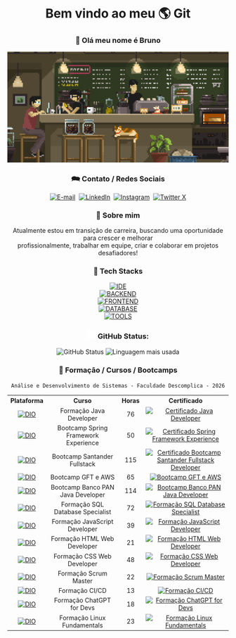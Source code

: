 <div align="center">

<div>
<h1>Bem vindo ao meu <span title="MUNDO">🌎</span> Git</h1>
<h3>👋 Olá meu nome é Bruno</h3>
<a href="#" style="pointer-events: none; cursor: default;"><img width="600" src="./assets/pixel-jeff-cafe.gif" alt="Foto de um café com estilo pixelado" title="Degustando um café enquanto trabalho!" /></a>
</div>

<h3>🗪 Contato / Redes Sociais</h3>
<div>
<a href="mailto:brunomourasoares@gmail.com" target="_blank"><img height="30" alt="E-mail" src="https://img.shields.io/badge/gmail-FFFFFF?style=for-the-badge&logo=gmail&logoColor=red" title="E-mail" /></a>&nbsp;
<a href="https://linkedin.com/in/brunomsoares" target="_blank"><img height="30" alt="LinkedIn" src="https://img.shields.io/badge/linkedin-0A66C2?style=for-the-badge&logo=linkedin&logoColor=white" title="LinkedIn" /></a>&nbsp;
<a href="https://www.instagram.com/brunomourasoares/" target="_blank"><img height="30" alt="Instagram" src="https://img.shields.io/badge/instagram-E4405F?style=for-the-badge&logo=instagram&logoColor=white" title="Instagram" /></a>&nbsp;
<a href="https://twitter.com/BMouraSoares" target="_blank"><img height="30" alt="Twitter X" src="https://img.shields.io/badge/twitter-FFFFFF?style=for-the-badge&logo=x&logoColor=black" title="Twitter X" /></a>
</div>

<h3>🚀 Sobre mim</h3>
<p>Atualmente estou em transição de carreira, buscando uma oportunidade para crescer e melhorar <br> profissionalmente, trabalhar em equipe, criar e colaborar em projetos desafiadores!</p>

<h3>🧠 Tech Stacks</h3>
<div>
<a href="#"><img height="50" alt="IDE" src="https://skillicons.dev/icons?i=eclipse,vscode,idea,maven,gradle" title="Eclipse, VSCode, Intellij, Maven, Gradle" /></a>
</div>
<div>
<a href="#"><img height="50" alt="BACKEND" src="https://skillicons.dev/icons?i=java,spring,nodejs,ts" title="Java, Spring, Node.js, TypeScript" /></a>
</div>
<div>
<a href="#"><img height="50" alt="FRONTEND" src="https://skillicons.dev/icons?i=html,css,bootstrap,js,angular,react" title="HTML, CSS, Bootstrap, JavaScript, Angular, React" /></a>
</div>
<div>
<a href="#"><img height="50" alt="DATABASE" src="https://skillicons.dev/icons?i=mysql,postgres,mongodb" title="MySQL, PostgreSQL, MongoDB" /></a>
</div>
<div>
<a href="#"><img height="50" alt="TOOLS" src="https://skillicons.dev/icons?i=postman,git,github,gitlab,docker,linux" title="Postman, Git, GitHub, GitLab, Docker, Linux" /></a>
</div>

<h3><img height="20" alt="Icone Github" src="./assets/github.svg" /> GitHub Status:</h3>
<div>
<img height="150px" alt="GitHub Status" src="https://github-readme-stats.vercel.app/api?username=brunomourasoares&show_icons=true&hide_rank=true&theme=github_dark&include_all_commits=true&count_private=true" title="GitHub Status" />
<img height="150px" alt="Linguagem mais usada" src="https://github-readme-stats.vercel.app/api/top-langs/?username=brunomourasoares&layout=compact&langs_count=20&theme=github_dark" title="Linguagem mais usada" />
</div>

<h3>🏫 Formação / Cursos / Bootcamps</h3>

``` Análise e Desenvolvimento de Sistemas - Faculdade Descomplica - 2026 ```

<table>
<tr><th>Plataforma</th><th>Curso</th><th>Horas</th><th>Certificado</th></tr>
<tr align="center">
<td><a href="https://dio.me/" target="_blank"><img src="./assets/dio.me.jpg" alt="DIO" title="Digital Innovation One" width="40" height="40" /></a></td>
<td>Formação Java Developer</td>
<td>76</td>
<td><a href="https://www.dio.me/certificate/D7FDC409" target="_blank"><img src="https://img.icons8.com/papercut/60/certificate.png" alt="Certificado Java Developer" title="Certificado Java Developer" width="40" height="40" /></a></td>
</tr>
<tr align="center">
<td><a href="https://dio.me/" target="_blank"><img src="./assets/dio.me.jpg" alt="DIO" title="Digital Innovation One" width="40" height="40" /></a></td>
<td>Bootcamp Spring Framework Experience</td>
<td>50</td>
<td><a href="https://www.dio.me/certificate/8DBCF0E3" target="_blank"><img src="https://img.icons8.com/papercut/60/certificate.png" alt="Certificado Spring Framework Experience" title="Certificado Spring Framework Experience" width="40" height="40" /></a></td>
</tr>
<tr align="center">
<td><a href="https://dio.me/" target="_blank"><img src="./assets/dio.me.jpg" alt="DIO" title="Digital Innovation One" width="40" height="40" /></a></td>
<td>Bootcamp Santander Fullstack</td>
<td>115</td>
<td><a href="https://www.dio.me/certificate/8545B37B" target="_blank"><img src="https://img.icons8.com/papercut/60/certificate.png" alt="Certificado Bootcamp Santander Fullstack Developer" title="Certificado Bootcamp Santander Fullstack Developer" width="40" height="40" /></a></td>
<tr align="center">
<td><a href="https://dio.me/" target="_blank"><img src="./assets/dio.me.jpg" alt="DIO" title="Digital Innovation One" width="40" height="40" /></a></td>
<td>Bootcamp GFT e AWS</td>
<td>65</td>
<td><a href="https://www.dio.me/certificate/C1695DE3" target="_blank"><img src="https://img.icons8.com/papercut/60/certificate.png" alt="Bootcamp GFT e AWS" title="Bootcamp GFT e AWS" width="40" height="40" /></a></td>
</tr>
<tr align="center">
<td><a href="https://dio.me/" target="_blank"><img src="./assets/dio.me.jpg" alt="DIO" title="Digital Innovation One" width="40" height="40" /></a></td>
<td>Bootcamp Banco PAN Java Developer</td>
<td>114</td>
<td><a href="https://www.dio.me/certificate/E73819D3" target="_blank"><img src="https://img.icons8.com/papercut/60/certificate.png" alt="Bootcamp Banco PAN Java Developer" title="Bootcamp Banco PAN Java Developer" width="40" height="40" /></a></td>
</tr>
<tr align="center">
<td><a href="https://dio.me/" target="_blank"><img src="./assets/dio.me.jpg" alt="DIO" title="Digital Innovation One" width="40" height="40" /></a></td>
<td>Formação SQL Database Specialist</td>
<td>72</td>
<td><a href="https://www.dio.me/certificate/" target="_blank"><img src="https://img.icons8.com/papercut/60/certificate.png" alt="Formação SQL Database Specialist" title="Formação SQL Database Specialist" width="40" height="40" /></a></td>
</tr>
<tr align="center">
<td><a href="https://dio.me/" target="_blank"><img src="./assets/dio.me.jpg" alt="DIO" title="Digital Innovation One" width="40" height="40" /></a></td>
<td>Formação JavaScript Developer</td>
<td>39</td>
<td><a href="https://www.dio.me/certificate/544B6C1D" target="_blank"><img src="https://img.icons8.com/papercut/60/certificate.png" alt="Formação JavaScript Developer" title="Formação JavaScript Developer" width="40" height="40" /></a></td>
</tr>
<tr align="center">
<td><a href="https://dio.me/" target="_blank"><img src="./assets/dio.me.jpg" alt="DIO" title="Digital Innovation One" width="40" height="40" /></a></td>
<td>Formação HTML Web Developer</td>
<td>21</td>
<td><a href="https://www.dio.me/certificate/9F89C81A" target="_blank"><img src="https://img.icons8.com/papercut/60/certificate.png" alt="Formação HTML Web Developer" title="Formação HTML Web Developer" width="40" height="40" /></a></td>
</tr>
<tr align="center">
<td><a href="https://dio.me/" target="_blank"><img src="./assets/dio.me.jpg" alt="DIO" title="Digital Innovation One" width="40" height="40" /></a></td>
<td>Formação CSS Web Developer</td>
<td>48</td>
<td><a href="https://www.dio.me/certificate/4E05D222" target="_blank"><img src="https://img.icons8.com/papercut/60/certificate.png" alt="Formação CSS Web Developer" title="Formação CSS Web Developer" width="40" height="40" /></a></td>
</tr>
<tr align="center">
<td><a href="https://dio.me/" target="_blank"><img src="./assets/dio.me.jpg" alt="DIO" title="Digital Innovation One" width="40" height="40" /></a></td>
<td>Formação Scrum Master</td>
<td>22</td>
<td><a href="https://www.dio.me/certificate/25172941" target="_blank"><img src="https://img.icons8.com/papercut/60/certificate.png" alt="Formação Scrum Master" title="Formação Scrum Master" width="40" height="40" /></a></td>
</tr>
<tr align="center">
<td><a href="https://dio.me/" target="_blank"><img src="./assets/dio.me.jpg" alt="DIO" title="Digital Innovation One" width="40" height="40" /></a></td>
<td>Formação CI/CD</td>
<td>13</td>
<td><a href="https://www.dio.me/certificate/3D45867E" target="_blank"><img src="https://img.icons8.com/papercut/60/certificate.png" alt="Formação CI/CD" title="Formação CI/CD" width="40" height="40" /></a></td>
</tr>
<tr align="center">
<td><a href="https://dio.me/" target="_blank"><img src="./assets/dio.me.jpg" alt="DIO" title="Digital Innovation One" width="40" height="40" /></a></td>
<td>Formação ChatGPT for Devs</td>
<td>18</td>
<td><a href="https://www.dio.me/certificate/9DB6FD3F" target="_blank"><img src="https://img.icons8.com/papercut/60/certificate.png" alt="Formação ChatGPT for Devs" title="Formação ChatGPT for Devs" width="40" height="40" /></a></td>
</tr>
<tr align="center">
<td><a href="https://dio.me/" target="_blank"><img src="./assets/dio.me.jpg" alt="DIO" title="Digital Innovation One" width="40" height="40" /></a></td>
<td>Formação Linux Fundamentals</td>
<td>23</td>
<td><a href="https://www.dio.me/certificate/OWGTVMRV" target="_blank"><img src="https://img.icons8.com/papercut/60/certificate.png" alt="Formação Linux Fundamentals" title="Formação Linux Fundamentals" width="40" height="40" /></a></td>
</tr>
</table>
</div>
